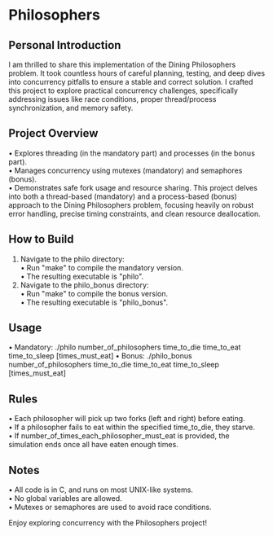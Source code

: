 # Philosophers

## Personal Introduction
I am thrilled to share this implementation of the Dining Philosophers problem. It took countless hours of careful planning, testing, and deep dives into concurrency pitfalls to ensure a stable and correct solution.
I crafted this project to explore practical concurrency challenges, specifically addressing issues like race conditions, proper thread/process synchronization, and memory safety.

## Project Overview
• Explores threading (in the mandatory part) and processes (in the bonus part).  
• Manages concurrency using mutexes (mandatory) and semaphores (bonus).  
• Demonstrates safe fork usage and resource sharing.
This project delves into both a thread-based (mandatory) and a process-based (bonus) approach to the Dining Philosophers problem, focusing heavily on robust error handling, precise timing constraints, and clean resource deallocation.

## How to Build
1. Navigate to the philo directory:  
   • Run "make" to compile the mandatory version.  
   • The resulting executable is "philo".  
2. Navigate to the philo_bonus directory:  
   • Run "make" to compile the bonus version.  
   • The resulting executable is "philo_bonus".

## Usage
• Mandatory:
  ./philo number_of_philosophers time_to_die time_to_eat time_to_sleep [times_must_eat]
• Bonus:
  ./philo_bonus number_of_philosophers time_to_die time_to_eat time_to_sleep [times_must_eat]

## Rules
• Each philosopher will pick up two forks (left and right) before eating.  
• If a philosopher fails to eat within the specified time_to_die, they starve.  
• If number_of_times_each_philosopher_must_eat is provided, the simulation ends once all have eaten enough times.

## Notes
• All code is in C, and runs on most UNIX-like systems.  
• No global variables are allowed.  
• Mutexes or semaphores are used to avoid race conditions.

Enjoy exploring concurrency with the Philosophers project!

